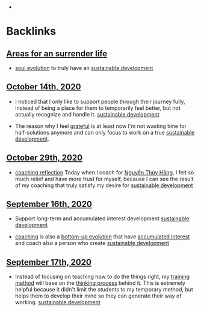 - 

# Backlinks
## [Areas for an surrender life](<Areas for an surrender life.md>)
- [soul evolution](<soul evolution.md>) to truly have an [sustainable development](<sustainable development.md>)

## [October 14th, 2020](<October 14th, 2020.md>)
- I noticed that I only like to support people through their journey fully, instead of being a place for them to temporarily feel better, but not actually recognize and handle it. [sustainable development](<sustainable development.md>)

- The reason why I feel [grateful](<grateful.md>) is at least now I'm not wasting time for half-solutions anymore and can only focus to work on a true [sustainable development](<sustainable development.md>).

## [October 29th, 2020](<October 29th, 2020.md>)
- [coaching reflection](<coaching reflection.md>) Today when I coach for [Nguyễn Thúy Hằng](<Nguyễn Thúy Hằng.md>), I felt so much relief and have more trust for myself, because I can see the result of my coaching that truly satisfy my desire for [sustainable development](<sustainable development.md>)

## [September 16th, 2020](<September 16th, 2020.md>)
- Support long-term and accumulated interest development [sustainable development](<sustainable development.md>)

- [coaching](<coaching.md>) is also a [bottom-up evolution](<bottom-up evolution.md>) that have [accumulated interest](<accumulated interest.md>) and coach also a person who create [sustainable development](<sustainable development.md>)

## [September 17th, 2020](<September 17th, 2020.md>)
- Instead of focusing on teaching how to do the things right, my [training method](<training method.md>) will base on the [thinking process](<thinking process.md>) behind it. This is extremely helpful because it didn't limit the students to my temporary method, but helps them to develop their mind so they can generate their way of working. [sustainable development](<sustainable development.md>)

